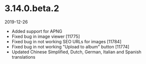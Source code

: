 # 3.14.0.beta.2

2019-12-26

- Added support for APNG
- Fixed bug in image viewer [11775]
- Fixed bug in not working SEO URLs for images [11784]
- Fixed bug in not working "Upload to album" button [11774]
- Updated Chinese Simplified, Dutch, German, Italian and Spanish translations
